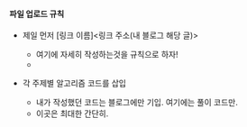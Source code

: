 #### 파일 업로드 규칙

- 제일 먼저 [링크 이름]<링크 주소(내 블로그 해당 글)>
    - 여기에 자세히 작성하는것을 규칙으로 하자!
    - 
    
- 각 주제별 알고리즘 코드를 삽입
    - 내가 작성했던 코드는 블로그에만 기입. 여기에는 풀이 코드만.
    - 이곳은 최대한 간단히. 
 
